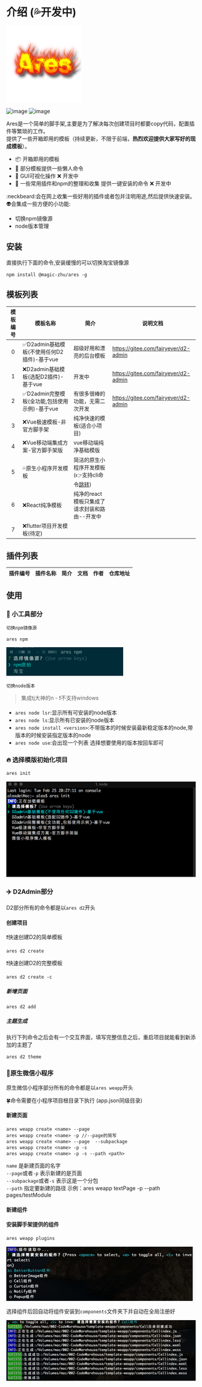 # 介绍 (💦开发中)
![image](assets/Ares.png)

![image](https://img.shields.io/badge/Version-1.0.23-green.svg)  ![image](https://img.shields.io/badge/node->10-red.svg)

Ares是一个简单的脚手架,主要是为了解决每次创建项目时都要copy代码，配置插件等繁琐的工作。<br>
提供了一些开箱即用的模板（持续更新，不限于前端，**热烈欢迎提供大家写好的现成模板**）。

 - 📦 开箱即用的模板
 - 🚗 部分模板提供一些懒人命令
 - 🚀 GUI可视化操作 ❌ 开发中
 - 📖 一些常用插件和npm的整理和收集 提供一键安装的命令 ❌ 开发中

:neckbeard:会在网上收集一些好用的插件或者包并注明用途,然后提供快速安装。<br>
:alien:会集成一些方便的小功能:
- 切换npm镜像源
- node版本管理


## 安装

直接执行下面的命令,安装缓慢的可以切换淘宝镜像源

```shell
npm install @magic-zhu/ares -g
```

## 模板列表

模板编号 | 模板名称| 简介 | 说明文档 
|:---:|---|---|---
0| ✅D2admin基础模板(不使用任何D2插件)-基于vue|超级好用和漂亮的后台模板|https://gitee.com/fairyever/d2-admin
1| ❌D2admin基础模板(选配D2插件)-基于vue|开发中|https://gitee.com/fairyever/d2-admin
2| ✅D2admin完整模板(全功能,包括使用示例)-基于vue|有很多很棒的功能，无需二次开发|https://gitee.com/fairyever/d2-admin
3| ❌Vue极速模板-非官方脚手架|纯净快速的模板(适合小项目)|
4| ❌Vue移动端集成方案-官方脚手架版| vue移动端纯净基础模版|
5| 💦原生小程序开发模板| 简洁的原生小程序开发模板(👉支持cli命令<a href='#weapp'>跳转</a>)|
6| ❌React纯净模板|纯净的react模板只集成了请求封装和路由--开发中|
7| ❌flutter项目开发模板(待定)|

## 插件列表

插件编号 | 插件名称 | 简介 | 文档 | 作者 | 仓库地址
---|---|---|---|---|---|

## 使用

### 🚀 小工具部分

`切换npm镜像源`
```shell
ares npm
```
![image](assets/npm.png)

`切换node版本`
>集成tj大神的n - :exclamation:不支持windows

+ `ares node lsr`:显示所有可安装的node版本
+ `ares node ls`:显示所有已安装的node版本
+ `ares node install <version>`:不带版本的时候安装最新稳定版本的node,带版本的时候安装指定版本的node
+ `ares node use`:会出现一个列表 选择想要使用的版本按回车即可

### 🔥 选择模版初始化项目

```bash
ares init
```
![image](assets/ares_init.png)

### ✈️ D2Admin部分

D2部分所有的命令都是以`ares d2`开头

#### 创建项目

:exclamation:快速创建D2的简单模板
```shell
ares d2 create 
```
:exclamation:快速创建D2的完整模板
```shell
ares d2 create -c
```
##### 新增页面

```shell
ares d2 add 
```

##### 主题生成

执行下列命令之后会有一个交互界面，填写完整信息之后，重启项目就能看到新添加的主题了

```shell
ares d2 theme 
```
<div id='weapp'></div>

###  🧩原生微信小程序

原生微信小程序部分所有的命令都是以`ares weapp`开头

🍀命令需要在小程序项目根目录下执行 (app.json同级目录)

#### 新建页面

```
ares weapp create <name> --page 
ares weapp create <name> -p //--page的简写
ares weapp create <name> --page  --subpackage
ares weapp create <name> -p -s
ares weapp create <name> -p -s --path <path>
```
`name` 是新建页面的名字<br>
`--page`或者`-p` 表示新建的是页面<br>
`--subpackage`或者`-s` 表示这是一个分包<br>
`--path` 指定要新建的路径 示例：ares weapp textPage -p --path pages/testModule<br>

#### 新建组件

#### 安装脚手架提供的组件

```bash
ares weapp plugins
```

![示例图片](/assets/ares_weapp_plugins.png)

选择组件后回自动将组件安装到`components`文件夹下并自动在全局注册好

![示例图片](/assets/ares_weapp_plugins_install.png)